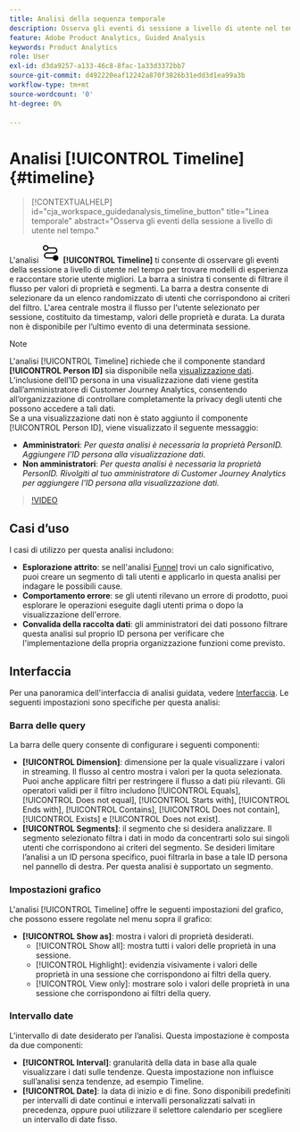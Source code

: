 ```yaml
---
title: Analisi della sequenza temporale
description: Osserva gli eventi di sessione a livello di utente nel tempo per trovare modelli di esperienza.
feature: Adobe Product Analytics, Guided Analysis
keywords: Product Analytics
role: User
exl-id: d3da9257-a133-46c8-8fac-1a33d3372bb7
source-git-commit: d492220eaf12242a870f3826b31edd3d1ea99a3b
workflow-type: tm+mt
source-wordcount: '0'
ht-degree: 0%

---
```


# Analisi [!UICONTROL Timeline] {#timeline}

<!-- markdownlint-disable MD034 -->

>[!CONTEXTUALHELP]
>id="cja_workspace_guidedanalysis_timeline_button"
>title="Linea temporale"
>abstract="Osserva gli eventi della sessione a livello di utente nel tempo."

<!-- markdownlint-enable MD034 -->

L&#39;analisi ![Timeline](/help/assets/icons/Timeline.svg) **[!UICONTROL Timeline]** ti consente di osservare gli eventi della sessione a livello di utente nel tempo per trovare modelli di esperienza e raccontare storie utente migliori. La barra a sinistra ti consente di filtrare il flusso per valori di proprietà e segmenti. La barra a destra consente di selezionare da un elenco randomizzato di utenti che corrispondono ai criteri del filtro. L&#39;area centrale mostra il flusso per l&#39;utente selezionato per sessione, costituito da timestamp, valori delle proprietà e durata. La durata non è disponibile per l’ultimo evento di una determinata sessione.


>[!NOTE]
>
>L&#39;analisi [!UICONTROL Timeline] richiede che il componente standard **[!UICONTROL Person ID]** sia disponibile nella [visualizzazione dati](/help/data-views/component-reference.md#optional). L’inclusione dell’ID persona in una visualizzazione dati viene gestita dall’amministratore di Customer Journey Analytics, consentendo all’organizzazione di controllare completamente la privacy degli utenti che possono accedere a tali dati.
><br/>Se a una visualizzazione dati non è stato aggiunto il componente [!UICONTROL Person ID], viene visualizzato il seguente messaggio:
>
>* **Amministratori**: *Per questa analisi è necessaria la proprietà PersonID. Aggiungere l&#39;ID persona alla visualizzazione dati.*
>* **Non amministratori**: *Per questa analisi è necessaria la proprietà PersonID. Rivolgiti al tuo amministratore di Customer Journey Analytics per aggiungere l&#39;ID persona alla visualizzazione dati.*

>[!VIDEO](https://video.tv.adobe.com/v/3427810/?learn=on)



## Casi d’uso

I casi di utilizzo per questa analisi includono:

* **Esplorazione attrito**: se nell&#39;analisi [Funnel](funnel.md) trovi un calo significativo, puoi creare un segmento di tali utenti e applicarlo in questa analisi per indagare le possibili cause.
* **Comportamento errore**: se gli utenti rilevano un errore di prodotto, puoi esplorare le operazioni eseguite dagli utenti prima o dopo la visualizzazione dell&#39;errore.
* **Convalida della raccolta dati**: gli amministratori dei dati possono filtrare questa analisi sul proprio ID persona per verificare che l&#39;implementazione della propria organizzazione funzioni come previsto.

## Interfaccia

Per una panoramica dell&#39;interfaccia di analisi guidata, vedere [Interfaccia](../overview.md#interface). Le seguenti impostazioni sono specifiche per questa analisi:

### Barra delle query

La barra delle query consente di configurare i seguenti componenti:

* **[!UICONTROL Dimension]**: dimensione per la quale visualizzare i valori in streaming. Il flusso al centro mostra i valori per la quota selezionata. Puoi anche applicare filtri per restringere il flusso a dati più rilevanti. Gli operatori validi per il filtro includono [!UICONTROL Equals], [!UICONTROL Does not equal], [!UICONTROL Starts with], [!UICONTROL Ends with], [!UICONTROL Contains], [!UICONTROL Does not contain], [!UICONTROL Exists] e [!UICONTROL Does not exist].
* **[!UICONTROL Segments]**: il segmento che si desidera analizzare. Il segmento selezionato filtra i dati in modo da concentrarti solo sui singoli utenti che corrispondono ai criteri del segmento. Se desideri limitare l’analisi a un ID persona specifico, puoi filtrarla in base a tale ID persona nel pannello di destra. Per questa analisi è supportato un segmento.

### Impostazioni grafico

L&#39;analisi [!UICONTROL Timeline] offre le seguenti impostazioni del grafico, che possono essere regolate nel menu sopra il grafico:

* **[!UICONTROL Show as]**: mostra i valori di proprietà desiderati.
   * [!UICONTROL Show all]: mostra tutti i valori delle proprietà in una sessione.
   * [!UICONTROL Highlight]: evidenzia visivamente i valori delle proprietà in una sessione che corrispondono ai filtri della query.
   * [!UICONTROL View only]: mostrare solo i valori delle proprietà in una sessione che corrispondono ai filtri della query.

### Intervallo date

L’intervallo di date desiderato per l’analisi. Questa impostazione è composta da due componenti:

* **[!UICONTROL Interval]**: granularità della data in base alla quale visualizzare i dati sulle tendenze. Questa impostazione non influisce sull’analisi senza tendenze, ad esempio Timeline.
* **[!UICONTROL Date]**: la data di inizio e di fine. Sono disponibili predefiniti per intervalli di date continui e intervalli personalizzati salvati in precedenza, oppure puoi utilizzare il selettore calendario per scegliere un intervallo di date fisso.


<!--

## Example

See below for an example of the analysis.

![Timeline](../assets/timeline-new.png)

-->
